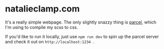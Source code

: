 # natalieclamp.com

It's a really simple webpage. The only slightly snazzy thing is [parcel](https://parceljs.org/), which I'm using to compile my scss to css.

If you'd like to run it locally, just use `npm run dev` to spin up the parcel server and check it out on  `http://localhost:1234 `.